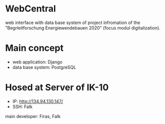 # WebCentral
web interface with data base system of project infromation of the "Begrleitforschung Energiewendebauen 2020" (focus modul digitalization).

# Main concept
- web application: Django
- data base system: PostgreSQL

# Hosed at Server of IK-10
- IP: http://134.94.130.147/
- SSH: Falk

main developer: Firas, Falk
